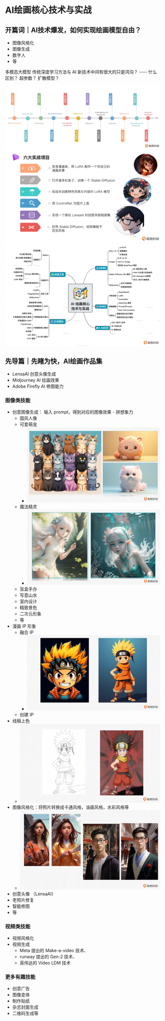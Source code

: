 # AI绘画核心技术与实战

## 开篇词｜AI技术爆发，如何实现绘画模型自由？

+ 图像风格化
+ 图像生成
+ 数字人 
+ 等

多模态大模型
传统深度学习方法与 AI 新技术中间有很大的只是鸿沟？ ---- 什么区别？ 
超参数？ 
扩散模型？ 

![](./imgs/timeline.webp)
![](./imgs/Practical%20projects.webp)
![](./imgs/Mind%20Mapping.webp)

## 先导篇｜先睹为快，AI绘画作品集

+ LensaAI 创意头像生成
+ Midjourney AI 绘画效果
+ Adobe Firefly AI 修图能力


### 图像类技能

+ 创意图像生成： 输入 prompt，得到对应的图像效果 - 拼想象力
  + 国风人像
  + 可爱萌宠
    + ![](./imgs/cute%20pet.webp)
  + 魔法精灵
    + ![](./imgs/Magic%20elf.webp)
  + 盲盒手办
  + 写意山水
  + 室内设计
  + 精致景色
  + 二次元形象
  + 等
+ 漫画 IP 形象
  + 融合 IP
    + ![](./imgs/Fusion%20images.webp)
  + 创建 IP 
+ 线稿上色
  + ![](./imgs/Line%20drawing%20coloring.webp)
+ 图像风格化：将照片转换成卡通风格，油画风格，水彩风格等
  + ![](./imgs/image%20stylization.webp)
+ 创意头像 （LensaAI）
+ 老照片修复
+ 智能修图
+ 等

### 视频类技能

+ 视频风格化
+ 视频生成
  + Meta 提出的 Make-a-video 技术、
  + runway 提出的 Gen-2 技术、
  + 英伟达的 Video LDM 技术
  
### 更多有趣技能

+ 创意广告
+ 图像变体
+ 制作贴纸
+ 杂志封面生成
+ 二维码生成等